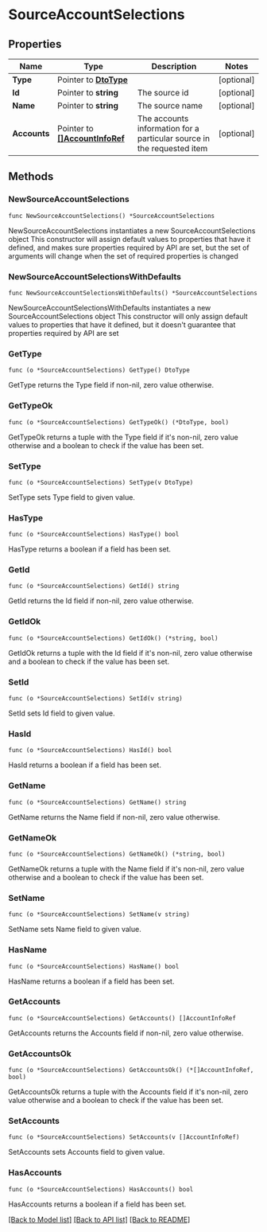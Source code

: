 # SourceAccountSelections

## Properties

Name | Type | Description | Notes
------------ | ------------- | ------------- | -------------
**Type** | Pointer to [**DtoType**](DtoType.md) |  | [optional] 
**Id** | Pointer to **string** | The source id | [optional] 
**Name** | Pointer to **string** | The source name | [optional] 
**Accounts** | Pointer to [**[]AccountInfoRef**](AccountInfoRef.md) | The accounts information for a particular source in the requested item | [optional] 

## Methods

### NewSourceAccountSelections

`func NewSourceAccountSelections() *SourceAccountSelections`

NewSourceAccountSelections instantiates a new SourceAccountSelections object
This constructor will assign default values to properties that have it defined,
and makes sure properties required by API are set, but the set of arguments
will change when the set of required properties is changed

### NewSourceAccountSelectionsWithDefaults

`func NewSourceAccountSelectionsWithDefaults() *SourceAccountSelections`

NewSourceAccountSelectionsWithDefaults instantiates a new SourceAccountSelections object
This constructor will only assign default values to properties that have it defined,
but it doesn't guarantee that properties required by API are set

### GetType

`func (o *SourceAccountSelections) GetType() DtoType`

GetType returns the Type field if non-nil, zero value otherwise.

### GetTypeOk

`func (o *SourceAccountSelections) GetTypeOk() (*DtoType, bool)`

GetTypeOk returns a tuple with the Type field if it's non-nil, zero value otherwise
and a boolean to check if the value has been set.

### SetType

`func (o *SourceAccountSelections) SetType(v DtoType)`

SetType sets Type field to given value.

### HasType

`func (o *SourceAccountSelections) HasType() bool`

HasType returns a boolean if a field has been set.

### GetId

`func (o *SourceAccountSelections) GetId() string`

GetId returns the Id field if non-nil, zero value otherwise.

### GetIdOk

`func (o *SourceAccountSelections) GetIdOk() (*string, bool)`

GetIdOk returns a tuple with the Id field if it's non-nil, zero value otherwise
and a boolean to check if the value has been set.

### SetId

`func (o *SourceAccountSelections) SetId(v string)`

SetId sets Id field to given value.

### HasId

`func (o *SourceAccountSelections) HasId() bool`

HasId returns a boolean if a field has been set.

### GetName

`func (o *SourceAccountSelections) GetName() string`

GetName returns the Name field if non-nil, zero value otherwise.

### GetNameOk

`func (o *SourceAccountSelections) GetNameOk() (*string, bool)`

GetNameOk returns a tuple with the Name field if it's non-nil, zero value otherwise
and a boolean to check if the value has been set.

### SetName

`func (o *SourceAccountSelections) SetName(v string)`

SetName sets Name field to given value.

### HasName

`func (o *SourceAccountSelections) HasName() bool`

HasName returns a boolean if a field has been set.

### GetAccounts

`func (o *SourceAccountSelections) GetAccounts() []AccountInfoRef`

GetAccounts returns the Accounts field if non-nil, zero value otherwise.

### GetAccountsOk

`func (o *SourceAccountSelections) GetAccountsOk() (*[]AccountInfoRef, bool)`

GetAccountsOk returns a tuple with the Accounts field if it's non-nil, zero value otherwise
and a boolean to check if the value has been set.

### SetAccounts

`func (o *SourceAccountSelections) SetAccounts(v []AccountInfoRef)`

SetAccounts sets Accounts field to given value.

### HasAccounts

`func (o *SourceAccountSelections) HasAccounts() bool`

HasAccounts returns a boolean if a field has been set.


[[Back to Model list]](../README.md#documentation-for-models) [[Back to API list]](../README.md#documentation-for-api-endpoints) [[Back to README]](../README.md)


